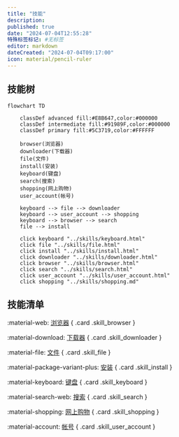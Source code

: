 ```yaml
---
title: "技能"
description:
published: true
date: "2024-07-04T12:55:28"
特殊标签标记: #无标签
editor: markdown
dateCreated: "2024-07-04T09:17:00"
icon: material/pencil-ruler
---
```


## 技能树

```mermaid
flowchart TD

    classDef advanced fill:#E8B647,color:#000000
    classDef intermediate fill:#91989F,color:#000000
    classDef primary fill:#5C3719,color:#FFFFFF

    browser(浏览器)
    downloader(下载器)
    file(文件)
    install(安装)
    keyboard(键盘)
    search(搜索)
    shopping(网上购物)
    user_account(帐号)

    keyboard --> file --> downloader
    keyboard --> user_account --> shopping
    keyboard --> browser --> search
    file --> install

    click keyboard "../skills/keyboard.html"
    click file "../skills/file.html"
    click install "../skills/install.html"
    click downloader "../skills/downloader.html"
    click browser "../skills/browser.html"
    click search "../skills/search.html"
    click user_account "../skills/user_account.html"
    click shopping "../skills/shopping.md"
```

<!--
<span class="skill_list_icon" markdown="1">
:material-web:{ .browser }
:material-download:{ .downloader }
:material-file:{ .file }
:material-package-variant-plus:{ .install }
:material-keyboard:{ .keyboard }
:material-search-web:{ .search }
:material-shopping:{ .shopping }
:material-package-variant-plus:{ .user_account }
</span>
-->

## 技能清单

<div class="grid" markdown>

:material-web: [浏览器](./browser.md)
{ .card .skill_browser }

:material-download: [下载器](./downloader.md)
{ .card .skill_downloader }

:material-file: [文件](./file.md)
{ .card .skill_file }

:material-package-variant-plus: [安装](./install.md)
{ .card .skill_install }

:material-keyboard: [键盘](./keyboard.md)
{ .card .skill_keyboard }

:material-search-web: [搜索](./search.md)
{ .card .skill_search }

:material-shopping: [网上购物](./shopping.md)
{ .card .skill_shopping }

:material-account: [帐号](./user_account.md)
{ .card .skill_user_account }

</div>
